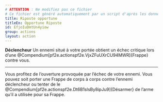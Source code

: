 ```yaml
---
# ATTENTION : Ne modifiez pas ce fichier
# Ce fichier est généré automatiquement par un script d'après les données du module Foundry VTT officiel et de sa traduction
title: Riposte opportune
titleEn: Opportune Riposte
id: EfjoIuDmtUn4yiow
group: actions
layout: action
---
```

<p><strong>Déclencheur</strong> Un ennemi situé à votre portée obtient un échec critique lors d’une @Compendium[pf2e.actionspf2e.VjxZFuUXrCU94MWR]{Frappe} contre vous.</p><hr><p>Vous profitez de l’ouverture provoquée par l’échec de votre ennemi. Vous pouvez soit porter une Frappe de corps à corps contre l’ennemi déclencheur ou tenter de le @Compendium[pf2e.actionspf2e.Dt6B1slsBy8ipJu9]{Désarmer} de l’arme qu’il a utilisée pour sa Frappe.</p>
